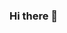 ### Hi there 👋

<!--
**happyhermann/happyhermann** is a ✨ _special_ ✨ repository because its `README.md` (this file) appears on your GitHub profile.

<img src="https://img.shields.io/badge/carrick035%40gmail.com-Gmail-green"/>

Here are some ideas to get you started:

- 🔭 I’m currently working on ...
- 🌱 I’m currently learning ...
- 👯 I’m looking to collaborate on ...
- 🤔 I’m looking for help with ...
- 💬 Ask me about ...
- 📫 How to reach me: ...
- 😄 Pronouns: ...
- ⚡ Fun fact: ...
-->
